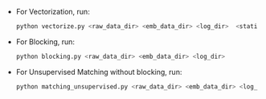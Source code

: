 * For Vectorization, run:
    ```sh
    python vectorize.py <raw_data_dir> <emb_data_dir> <log_dir>  <static_dir>
    ```

* For Blocking, run:
    ```sh
    python blocking.py <raw_data_dir> <emb_data_dir> <log_dir>
    ```

*  For Unsupervised Matching without blocking, run:
    ```sh
    python matching_unsupervised.py <raw_data_dir> <emb_data_dir> <log_dir>
    ```
